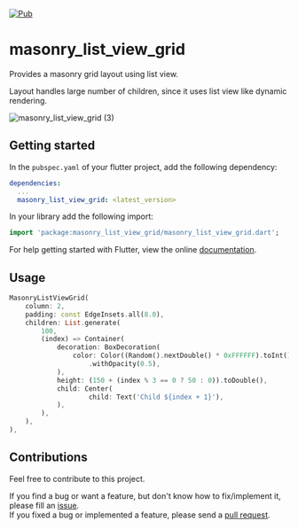 [![Pub][pub_badge]][pub]

# masonry_list_view_grid
Provides a masonry grid layout using list view.

Layout handles large number of children, since it uses list view like dynamic rendering.

![masonry_list_view_grid (3)](https://github.com/Venubalan-T/masonary_list_view_grid/assets/91170720/c72f2ae5-68ec-4dd0-934b-5cfdf87031ee)



## Getting started

In the `pubspec.yaml` of your flutter project, add the following dependency:

```yaml
dependencies:
  ...
  masonry_list_view_grid: <latest_version>
```

In your library add the following import:

```dart
import 'package:masonry_list_view_grid/masonry_list_view_grid.dart';
```

For help getting started with Flutter, view the online [documentation][flutter_documentation].

## Usage

```dart
MasonryListViewGrid(
    column: 2,
    padding: const EdgeInsets.all(8.0),
    children: List.generate(
        100,
        (index) => Container(
            decoration: BoxDecoration(
                color: Color((Random().nextDouble() * 0xFFFFFF).toInt())
                    .withOpacity(0.5),
            ),
            height: (150 + (index % 3 == 0 ? 50 : 0)).toDouble(),
            child: Center(
                    child: Text('Child ${index + 1}'),
            ),
        ),
    ),
),
```
## Contributions

Feel free to contribute to this project.

If you find a bug or want a feature, but don't know how to fix/implement it, please fill an [issue][issue].  
If you fixed a bug or implemented a feature, please send a [pull request][pr].

<!-- Links -->
[pub_badge]: https://img.shields.io/pub/v/masonry_list_view_grid.svg
[pub]: https://pub.dartlang.org/packages/masonry_list_view_grid
[issue]: https://github.com/Venubalan-T/masonary_list_view_grid/issues
[pr]: https://github.com/Venubalan-T/masonary_list_view_grid/pulls
[flutter_documentation]: https://docs.flutter.dev/
